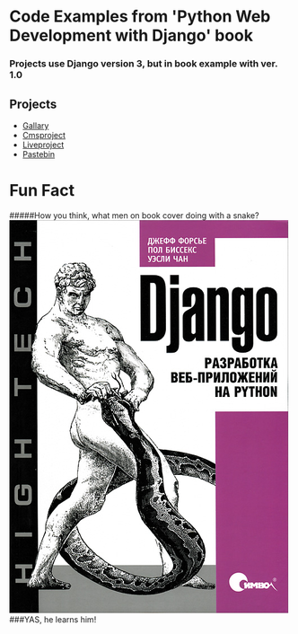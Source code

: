 # Code Examples from 'Python Web Development with Django' book
### Projects use Django version 3, but in book example with ver. 1.0
## Projects
- [Gallary](gallery)
- [Cmsproject](cmsproject)
- [Liveproject](liveproject)
- [Pastebin](pastebin)
# Fun Fact
#####How you think, what men on book cover doing with a snake?
![](book-cover.jpg)
###YAS, he learns him!